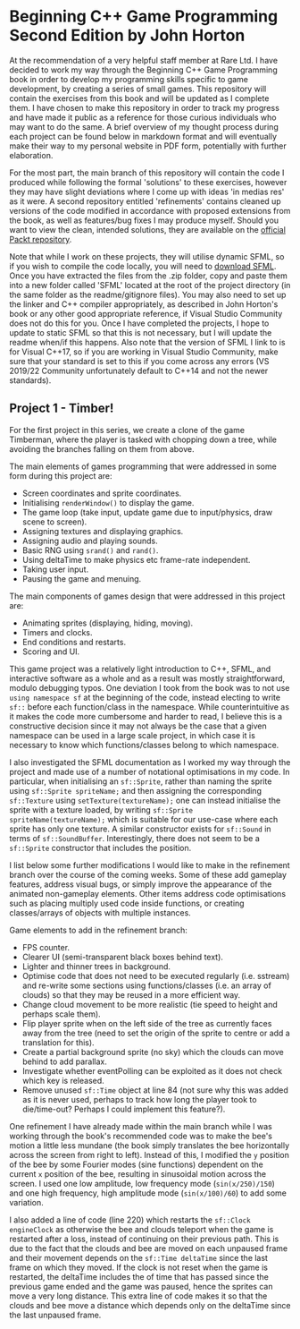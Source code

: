 # Beginning C++ Game Programming Second Edition by John Horton

At the recommendation of  a very helpful staff member at Rare Ltd. I have decided to work my way through the Beginning C++ Game Programming book in order to develop my programming skills specific to game development, by creating a series of small games. 
This repository will contain the exercises from this book and will be updated as I complete them. I have chosen to make this repository in order to track my progress and have made it public as a reference for those curious individuals who may want to do the same. 
A brief overview of my thought process during each project can be found below in markdown format and will eventually make their way to my personal website in PDF form, potentially with further elaboration.

For the most part, the main branch of this repository will contain the code I produced while following the formal 'solutions' to these exercises, however they may have slight deviations where I come up with ideas 'in medias res' as it were. 
A second repository entitled 'refinements' contains cleaned up versions of the code modified in accordance with proposed extensions from the book, as well as features/bug fixes I may produce myself.
Should you want to view the clean, intended solutions, they are available on the [official Packt repository](https://github.com/PacktPublishing/Beginning-Cpp-Game-Programming-Second-Edition). 

Note that while I work on these projects, they will utilise dynamic SFML, so if you wish to compile the code locally, you will need to [download SFML](https://www.sfml-dev.org/download/sfml/2.6.1/). Once you have extracted the files from the .zip folder, copy and paste them into a new folder called 'SFML' located at the root of the project directory (in the same folder as the readme/gitignore files). You may also need to set up the linker and C++ compiler appropriately, as described in John Horton's book or any other good appropriate reference, if Visual Studio Community does not do this for you. Once I have completed the projects, I hope to update to static SFML so that this is not necessary, but I will update the readme when/if this happens. Also note that the version of SFML I link to is for Visual C++17, so if you are working in Visual Studio Community, make sure that your standard is set to this if you come across any errors (VS 2019/22 Community unfortunately default to C++14 and not the newer standards).


## Project 1 - Timber!
For the first project in this series, we create a clone of the game Timberman, where the player is tasked with chopping down a tree, while avoiding the branches falling on them from above.

The main elements of games programming that were addressed in some form during this project are:
 - Screen coordinates and sprite coordinates.
 - Initialising ``renderWindow()`` to display the game.
 - The game loop (take input, update game due to input/physics, draw scene to screen).
 - Assigning textures and displaying graphics.
 - Assigning audio and playing sounds.
 - Basic RNG using ``srand()`` and ``rand()``.
 - Using deltaTime to make physics etc frame-rate independent.
 - Taking user input.
 - Pausing the game and menuing.

The main components of games design that were addressed in this project are:
 - Animating sprites (displaying, hiding, moving).
 - Timers and clocks.
 - End conditions and restarts.
 - Scoring and UI.

This game project was a relatively light introduction to C++, SFML, and interactive software as a whole and as a result was mostly straightforward, modulo debugging typos. One deviation I took from the book was to not use ``using namespace sf`` at the beginning of the code, instead electing to write ``sf::`` before each function/class in the namespace. While counterintuitive as it makes the code more cumbersome and harder to read, I believe this is a constructive decision since it may not always be the case that a given namespace can be used in a large scale project, in which case it is necessary to know which functions/classes belong to which namespace.

I also investigated the SFML documentation as I worked my way through the project and made use of a number of notational optimisations in my code. In particular, when initialising an ``sf::Sprite``, rather than naming the sprite using
``sf::Sprite spriteName;``
and then assigning the corresponding ``sf::Texture`` using 
``setTexture(textureName);``
one can instead initialise the sprite with a texture loaded, by writing
``sf::Sprite spriteName(textureName);``
which is suitable for our use-case where each sprite has only one texture. A similar constructor exists for ``sf::Sound`` in terms of ``sf::SoundBuffer``. Interestingly, there does not seem to be a ``sf::Sprite`` constructor that includes the position.

I list below some further modifications I would like to make in the refinement branch over the course of the coming weeks. Some of these add gameplay features, address visual bugs, or simply improve the appearance of the animated non-gameplay elements. Other items address code optimisations such as placing multiply used code inside functions, or creating classes/arrays of objects with multiple instances.

Game elements to add in the refinement branch:
 - FPS counter.
 - Clearer UI (semi-transparent black boxes behind text).
 - Lighter and thinner trees in background.
 - Optimise code that does not need to be executed regularly (i.e. sstream) and re-write some sections using functions/classes (i.e. an array of clouds) so that they may be reused in a more efficient way.
 - Change cloud movement to be more realistic (tie speed to height and perhaps scale them).
 - Flip player sprite when on the left side of the tree as currently faces away from the tree (need to set the origin of the sprite to centre or add a translation for this).
 - Create a partial background sprite (no sky) which the clouds can move behind to add parallax.
 - Investigate whether eventPolling can be exploited as it does not check which key is released.
 - Remove unused ``sf::Time`` object at line 84 (not sure why this was added as it is never used, perhaps to track how long the player took to die/time-out? Perhaps I could implement this feature?).

One refinement I have already made within the main branch while I was working through the book's recommended code was to make the bee's motion a little less mundane (the book simply translates the bee horizontally across the screen from right to left). Instead of this, I modified the ``y`` position of the bee by some Fourier modes (sine functions) dependent on the current ``x`` position of the bee, resulting in sinusoidal motion across the screen. I used one low amplitude, low frequency mode (``sin(x/250)/150``) and one high frequency, high amplitude mode (``sin(x/100)/60``) to add some variation. 

I also added a line of code (line 220) which restarts the ``sf::Clock engineClock`` as otherwise the bee and clouds teleport when the game is restarted after a loss, instead of continuing on their previous path. This is due to the fact that the clouds and bee are moved on each unpaused frame and their movement depends on the ``sf::Time deltaTime`` since the last frame on which they moved. If the clock is not reset when the game is restarted, the deltaTime includes the of time that has passed since the previous game ended and the game was paused, hence the sprites can move a very long distance. This extra line of code makes it so that the clouds and bee move a distance which depends only on the deltaTime since the last unpaused frame.
